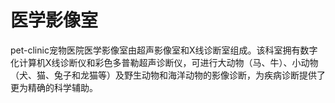 # 医学影像室

pet-clinic宠物医院医学影像室由超声影像室和X线诊断室组成。该科室拥有数字化计算机X线诊断仪和彩色多普勒超声诊断仪，可进行大动物（马、牛）、小动物（犬、猫、兔子和龙猫等）及野生动物和海洋动物的影像诊断，为疾病诊断提供了更为精确的科学辅助。